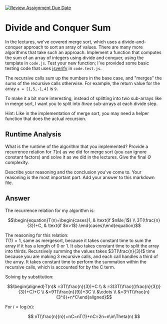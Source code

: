 [![Review Assignment Due Date](https://classroom.github.com/assets/deadline-readme-button-24ddc0f5d75046c5622901739e7c5dd533143b0c8e959d652212380cedb1ea36.svg)](https://classroom.github.com/a/E1vcEWuv)
# Divide and Conquer Sum

In the lectures, we've covered merge sort, which uses a divide-and-conquer
approach to sort an array of values. There are many more algorithms that take
such an approach. Implement a function that computes the sum of an array of
integers using divide and conquer, using the template in `code.js`. Test your
new function; I've provided some basic testing code that uses
[jsverify](https://jsverify.github.io/) in `code.test.js`.

The recursive calls sum up the numbers in the base case, and "merges" the sums
of the recursive calls otherwise. For example, the return value for the array `a
= [1,5,-1,4]` is `9`.

To make it a bit more interesting, instead of splitting into two sub-arrays like
in merge sort, I want you to split into *three* sub-arrays at each divide step.

Hint: Like in the implementation of merge sort, you may need a helper function
that does the actual recursion.

## Runtime Analysis

What is the runtime of the algorithm that you implemented? Provide a recurrence
relation for $T(n)$ as we did for merge sort (you can ignore constant factors)
and solve it as we did in the lectures. Give the final $\Theta$ complexity.

Describe your reasoning and the conclusion you've come to. Your reasoning is the
most important part. Add your answer to this markdown file.

## Answer
The recurrence relation for my algorithm is:

$$\begin{equation}T(n)=\begin{cases}1, & \text{if $n&le;1$} \\
3T(\frac{n}{3})+C, & \text{if $n>1$}.\end{cases}\end{equation}$$

The reasoning for this relation:\
$T(1)=1$, same as mergesort, because it takes constant time to sum the array if it has a length of 0 or 1.
It also takes constant time to split the array into thirds.
Recursively summing the values takes $3T(\frac{n}{3})$ time because you are making 3 recursive calls, and each call handles a third of the array. 
It takes constant time to perform the summation within the recursive calls, which is accounted for by the C term.

Solving by substitution:

$$\begin{aligned}T(n)& =3T(\frac{n}{3})+C \\
& =3(3T(\frac{(\frac{n}{3})}{3})+C)+C \\ 
&=9T(\frac{n}{9})+3C \\
&\cdots \\ 
&=3^iT(\frac{n}{3^i})+n*C\end{aligned}$$

For $i=\log(n)$:

$$
nT(\frac{n}{n})+nC=nT(1)+nC=2n=n\in\Theta(n)
$$

